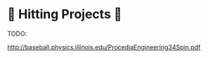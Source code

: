 # **🥊 Hitting Projects 🥊**

TODO:

http://baseball.physics.illinois.edu/ProcediaEngineering34Spin.pdf
